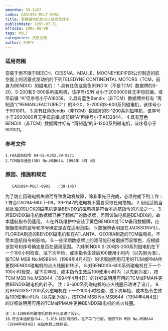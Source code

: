```yaml
---
amendno: 39-1457
cadno: CAD1994-MULT-09R1
title: 更换磁电机的点火线圈及转子
publishdate: 1995-07-31
effdate: 1995-08-08
tags: MULT
categories: 民航总局
author: 孙晓宁
---
```


### 适用范围 
安装于但不限于BEECH、CESSNA、MAULE、MOONEY和PIPER公司制造的航空器上的活塞式发动机的下列TELEDYNE CONTINENTAL MOTORS（TCM，前身为BENDIX）的磁电机：
1.具有红色或黑色BENDIX（不是TCM）数据牌的S-20、S-200和S-600系列磁电机，该序号(S/N's)小于2000000且无字母前缀，或带前缀 “A”但序号小于A16058。
2.具有蓝色Bendix（非TCM）数据牌并标有 “再制造”(“REMANUFACTURED”）的S-20、S-200和S-600系列磁电机，该序号小于901001。
3.具有红色Bendix（非TCM）数据牌的S-1200系列磁电机，该序号小于2000000且无字母前缀,或前缀“A”但序号小于A132844。
4.具有蓝色BENDIX（非TCM）数据牌并标有 “再制造”的S-1200系列磁电机，该序号小于901001。

<!--more-->
### 参考文件
    1.FAA适航指令 94-01-03R2,39-9271 
    2.TCM服务通告(SB) No.MSB644，1994年 4月 4日

### 原因、措施和规定 
       CAD1994-MULT-09R1   ／39-1457 
为了防止因磁电机失效而导致发动机故障，除非事先已完成，必须完成下列工作： 
    1.符合CAD94-MULT-09，39-1147的磁电机不需要采取任何措施。 
    2.用经适航当局批准的SLICK的磁电机更换BENDIX的磁电机是符合本适航指令的方法之一。 
    3.若BENDIX磁电机数据牌已换了翻修厂的数据牌，但因该磁电机是BENDIX的，故本适航指令仍适用。 
    4.在外场维护中安装了黄色BENDIX或TCM备用数据牌，应根据使用的型号和序号确定是否在适用范围。 
    5.数据牌表明是在JACKSONVILL、FLORIDA制造的BENDIX磁电机和在ATLANTA、GEORIA制造的TCM磁电机，不受本适航指令的影响。 
    6.一些早期数据牌上的漆可能已被磨掉而呈银色，应根据该型号和序号确定是否在适用范围。 
    7.对BENDIX S-20和S-200系列磁电机在下一个100小时检查、或下次年检、或本指令生效后100使用小时内（以先到为准），按TCM MSB No.MSB644（1994年4月4日）的详细说明用可用的TCM或PMA件更换BENDIX磁电机的点火线圈和转子。 
    8.对BENDIXS-600系列磁电机在下一个100小时检查、或下次年检、或本指令生效后100使用小时内（以先到为准），按TCM MSB No.MSB644（1994年4月4日）的详细说明用可用的TCM或PMA件更换BENDIX磁电机的转子。 
    注：S-600系列磁电机的点火线圈已改进了设计。 
    9.对BENDIXS-1200系列磁电机在下一个100小时检查、或下次年检、或本指令生效后100使用小时内（以先到为准），按TCM MSB No.MSB644（1994年4月4日）的详细说明用可用的TCM或PMA件更换BENDIX磁电机的点火线圈。 

    注：S-1200系列磁电机的转子已改进了设计。 
    10.符合本适航指令4.、5.和6.段的可用件，在不次飞行前，按照TCM MSB No.MSB644（1994年4月4日）在磁电机上做标记。
